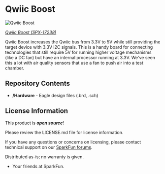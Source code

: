 Qwiic Boost
===========

![Qwiic Boost](https://cdn.sparkfun.com/assets/parts/1/6/2/2/1/17238-Qwiic_Boost-01.jpg)

[*Qwiic Boost (SPX-17238)*](https://www.sparkfun.com/products/17238)


Qwiic Boost increases the Qwiic bus from 3.3V to 5V while still providing the target device with 3.3V I2C signals. This is a handy board for connecting technologies that still require 5V for running higher voltage mechanisms (like a DC fan) but have an internal processor running at 3.3V. We've seen this a lot with air quality sensors that use a fan to push air into a test chamber.

Repository Contents
-------------------

* **/Hardware** - Eagle design files (.brd, .sch)

License Information
-------------------

This product is _**open source**_! 

Please review the LICENSE.md file for license information. 

If you have any questions or concerns on licensing, please contact technical support on our [SparkFun forums](https://forum.sparkfun.com/viewforum.php?f=152).

Distributed as-is; no warranty is given.

- Your friends at SparkFun.